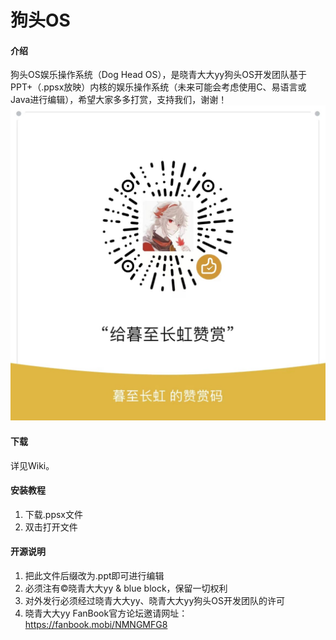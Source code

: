 # 狗头OS

#### 介绍
狗头OS娱乐操作系统（Dog Head OS），是晓青大大yy狗头OS开发团队基于PPT+（.ppsx放映）内核的娱乐操作系统（未来可能会考虑使用C、易语言或Java进行编辑），希望大家多多打赏，支持我们，谢谢！
![赞赏图片](7ffc2ed55b1b711adf9c12a0854ea08.jpg)

#### 下载
详见Wiki。

#### 安装教程

1.  下载.ppsx文件
2.  双击打开文件

#### 开源说明

1.  把此文件后缀改为.ppt即可进行编辑
2.  必须注有©晓青大大yy & blue block，保留一切权利
3.  对外发行必须经过晓青大大yy、晓青大大yy狗头OS开发团队的许可
4.  晓青大大yy FanBook官方论坛邀请网址：https://fanbook.mobi/NMNGMFG8


